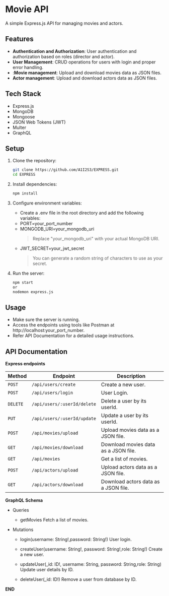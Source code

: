 # Movie API

A simple Express.js API for managing movies and actors.

## Features

- **Authentication and Authorization**: User authentication and authorization based on roles (director and actor).
- **User Management**: CRUD operations for users with login and proper error handling.
- :**Movie management**: Upload and download movies data as JSON files.
- **Actor management**: Upload and download actors data as JSON files.

## Tech Stack

- Express.js
- MongoDB
- Mongoose
- JSON Web Tokens (JWT)
- Multer
- GraphQL

## Setup

1. Clone the repository:

    ```bash
    git clone https://github.com/A1I2S3/EXPRESS.git
    cd EXPRESS

2.  Install dependencies:

    ```bash
    npm install

3. Configure environment variables:

    - Create a .env file in the root directory and add the following variables:
    - PORT=your_port_number
    - MONGODB_URI=your_mongodb_uri
      > Replace "your_mongodb_uri" with your actual MongoDB URI.
    - JWT_SECRET=your_jwt_secret
      > You can generate a random string of characters to use as your secret.

3. Run the server:

    ```bash 
    npm start 
    or
    nodemon express.js 

## Usage

- Make sure the server is running.
- Access the endpoints using tools like Postman at http://localhost:your_port_number.
- Refer API Documentation for a detailed usage instructions.

## API Documentation

**Express endpoints**

| Method   | Endpoint                     | Description                                       |
|----------|------------------------------|---------------------------------------------------|
| `POST`   | `/api/users/create`          | Create a new user.                                |
| `POST`   | `/api/users/login`           | User Login.                                       |
| `DELETE` | `/api/users/:userId/delete`  | Delete a user by its userId.                      |
| `PUT`    | `/api/users/:userId/update`  | Update a user by its userId.                      |
| `POST`   | `/api/movies/upload`         | Upload movies data as a JSON file.                |
| `GET`    | `/api/movies/download`       | Download movies data as a JSON file.              |
| `GET`    | `/api/movies`                | Get a list of movies.                             |
| `POST`   | `/api/actors/upload`         | Upload actors data as a JSON file.                |
| `GET`    | `/api/actors/download`       | Download actors data as a JSON file.              |

**GraphQL Schema**

- Queries
    
    - getMovies
        Fetch a list of movies.

- Mutations

    - login(username: String!,password: String!)
        User login.

    - createUser(username: String!, password: String!,role: String!)
        Create a new user.

    - updateUser(_id: ID!, username: String, password: String,role: String)
        Update user details by ID.

    - deleteUser(_id: ID!)
        Remove a user from database by ID.

**END**

